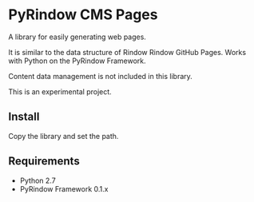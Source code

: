 PyRindow CMS Pages
==================
A library for easily generating web pages.

It is similar to the data structure of Rindow Rindow GitHub Pages.
Works with Python on the PyRindow Framework.

Content data management is not included in this library.

This is an experimental project.

Install
-------
Copy the library and set the path.

Requirements
------------
- Python 2.7
- PyRindow Framework 0.1.x

